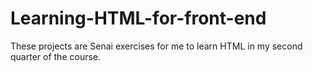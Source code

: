 # Learning-HTML-for-front-end
These projects are Senai exercises for me to learn HTML in my second quarter of the course.
